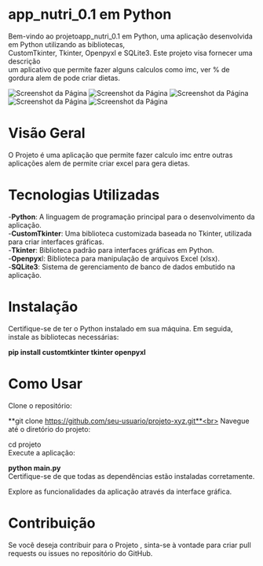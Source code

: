 # app_nutri_0.1 em Python
Bem-vindo ao projetoapp_nutri_0.1 em Python, uma aplicação desenvolvida em Python utilizando as bibliotecas,<br> CustomTkinter, Tkinter, Openpyxl e SQLite3. Este projeto visa fornecer uma descrição<br> um aplicativo que permite fazer alguns calculos como imc, ver % de gordura alem de pode criar dietas.

![Screenshot da Página](login.png)  ![Screenshot da Página](registra.png)
![Screenshot da Página](calculo.png)  ![Screenshot da Página](mresultado.png)
![Screenshot da Página](areadedieta.png)

# Visão Geral
O Projeto é uma aplicação que permite fazer calculo imc entre outras aplicações alem de permite criar excel para gera dietas.

# Tecnologias Utilizadas
-**Python**: A linguagem de programação principal para o desenvolvimento da aplicação.<br>
-**CustomTkinter**: Uma biblioteca customizada baseada no Tkinter, utilizada para criar interfaces gráficas.<br>
-**Tkinter**: Biblioteca padrão para interfaces gráficas em Python.<br>
-**Openpyx**l: Biblioteca para manipulação de arquivos Excel (xlsx).<br>
-**SQLite3**: Sistema de gerenciamento de banco de dados embutido na aplicação.<br>
# Instalação
Certifique-se de ter o Python instalado em sua máquina. Em seguida, instale as bibliotecas necessárias:

**pip install customtkinter tkinter openpyxl**
# Como Usar
Clone o repositório:

**git clone https://github.com/seu-usuario/projeto-xyz.git**<br>
Navegue até o diretório do projeto:<br>

cd projeto<br>
Execute a aplicação:<br>

**python main.py**<br>
Certifique-se de que todas as dependências estão instaladas corretamente.<br>

Explore as funcionalidades da aplicação através da interface gráfica.<br>

# Contribuição
Se você deseja contribuir para o Projeto , sinta-se à vontade para criar pull requests ou issues no repositório do GitHub.
